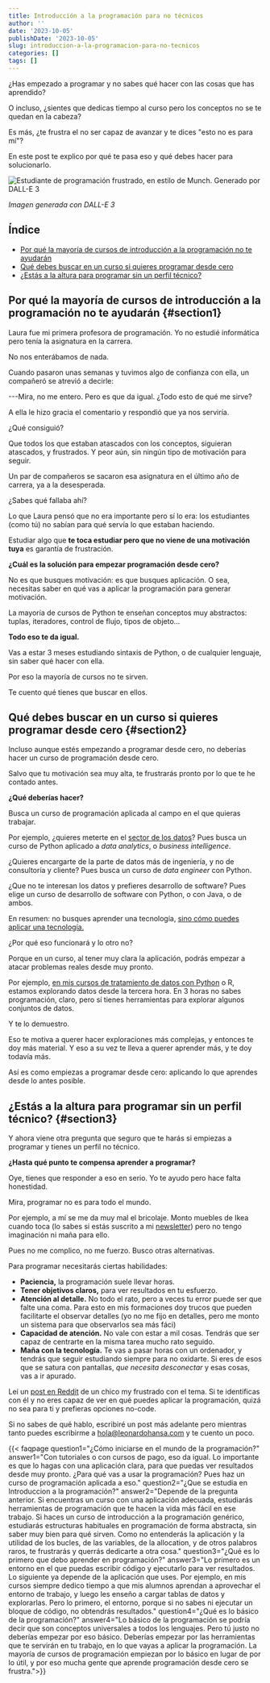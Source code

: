 ```yaml
---
title: Introducción a la programación para no técnicos
author: ''
date: '2023-10-05'
publishDate: '2023-10-05'
slug: introduccion-a-la-programacion-para-no-tecnicos
categories: []
tags: []
---
```


¿Has empezado a programar y no sabes qué hacer con las cosas que has aprendido?

O incluso, ¿sientes que dedicas tiempo al curso pero los conceptos no se te quedan en la cabeza?

Es más, ¿te frustra el no ser capaz de avanzar y te dices "esto no es para mí"?

En este post te explico por qué te pasa eso y qué debes hacer para solucionarlo.

![Estudiante de programación frustrado, en estilo de Munch. Generado por DALL-E 3](../../img/estudiante-programacion-frustrado-munch.jpg)

_Imagen generada con DALL-E 3_

## Índice

- [Por qué la mayoría de cursos de introducción a la programación no te ayudarán](#section1)
- [Qué debes buscar en un curso si quieres programar desde cero](#section2)
- [¿Estás a la altura para programar sin un perfil técnico?](#section3)

## Por qué la mayoría de cursos de introducción a la programación no te ayudarán {#section1}

Laura fue mi primera profesora de programación. Yo no estudié informática pero tenía la asignatura en la carrera. 

No nos enterábamos de nada.

Cuando pasaron unas semanas y tuvimos algo de confianza con ella, un compañeró se atrevió a decirle: 

---Mira, no me entero. Pero es que da igual. ¿Todo esto de qué me sirve?

A ella le hizo gracia el comentario y respondió que ya nos serviría.

¿Qué consiguió?

Que todos los que estaban atascados con los conceptos, siguieran atascados, y frustrados. Y peor aún, sin ningún tipo de motivación para seguir. 

Un par de compañeros se sacaron esa asignatura en el último año de carrera, ya a la desesperada. 

¿Sabes qué fallaba ahí?

Lo que Laura pensó que no era importante pero sí lo era: los estudiantes (como tú) no sabían para qué servía lo que estaban haciendo. 

Estudiar algo que **te toca estudiar pero que no viene de una motivación tuya** es garantía de frustración. 

**¿Cuál es la solución para empezar programación desde cero?**

No es que busques motivación: es que busques aplicación. O sea, necesitas saber en qué vas a aplicar la programación para generar motivación. 

La mayoría de cursos de Python te enseñan conceptos muy abstractos: tuplas, iteradores, control de flujo, tipos de objeto...

**Todo eso te da igual.**

Vas a estar 3 meses estudiando sintaxis de Python, o de cualquier lenguaje, sin saber qué hacer con ella. 

Por eso la mayoría de cursos no te sirven. 

Te cuento qué tienes que buscar en ellos.

## Qué debes buscar en un curso si quieres programar desde cero {#section2}

Incluso aunque estés empezando a programar desde cero, no deberías hacer un curso de programación desde cero. 

Salvo que tu motivación sea muy alta, te frustrarás pronto por lo que te he contado antes. 

**¿Qué deberías hacer?**

Busca un curso de programación aplicada al campo en el que quieras trabajar. 

Por ejemplo, ¿quieres meterte en el [sector de los datos](https://leonardohansa.com/post/que-es-el-business-intelligence/)? Pues busca un curso de Python aplicado a _data analytics_, o _business intelligence_. 

¿Quieres encargarte de la parte de datos más de ingeniería, y no de consultoría y cliente? Pues busca un curso de _data engineer_ con Python. 

¿Que no te interesan los datos y prefieres desarrollo de software? Pues elige un curso de desarrollo de software con Python, o con Java, o de ambos. 

En resumen: no busques aprender una tecnología, [sino cómo puedes aplicar una tecnología.](https://leonardohansa.com/post/la-duda-que-deberias-tener-cuando-aprendes-python-desde-cero/) 

¿Por qué eso funcionará y lo otro no?

Porque en un curso, al tener muy clara la aplicación, podrás empezar a atacar problemas reales desde muy pronto. 

Por ejemplo, [en mis cursos de tratamiento de datos con Python](https://leonardohansa.com/muerde-a-la-serpiente/) o R, estamos explorando datos desde la tercera hora. En 3 horas no sabes programación, claro, pero sí tienes herramientas para explorar algunos conjuntos de datos. 

Y te lo demuestro. 

Eso te motiva a querer hacer exploraciones más complejas, y entonces te doy más material. Y eso a su vez te lleva a querer aprender más, y te doy todavía más. 

Así es como empiezas a programar desde cero: aplicando lo que aprendes desde lo antes posible.

## ¿Estás a la altura para programar sin un perfil técnico? {#section3}

Y ahora viene otra pregunta que seguro que te harás si empiezas a programar y tienes un perfil no técnico. 

**¿Hasta qué punto te compensa aprender a programar?**

Oye, tienes que responder a eso en serio. Yo te ayudo pero hace falta honestidad. 

Mira, programar no es para todo el mundo. 

Por ejemplo, a mí se me da muy mal el bricolaje. Monto muebles de Ikea cuando toca (lo sabes si estás suscrito a mi [newsletter](https://leonardohansa.com/)) pero no tengo imaginación ni maña para ello. 

Pues no me complico, no me fuerzo. Busco otras alternativas. 

Para programar necesitarás ciertas habilidades:

- **Paciencia,** la programación suele llevar horas.
- **Tener objetivos claros,** para ver resultados en tu esfuerzo.
- **Atención al detalle.** No todo el rato, pero a veces tu error puede ser que falte una coma. Para esto en mis formaciones doy trucos que pueden facilitarte el observar detalles (yo no me fijo en detalles, pero me monto un sistema para que observarlos sea más fáci)
- **Capacidad de atención.** No vale con estar a mil cosas. Tendrás que ser capaz de centrarte en la misma tarea mucho rato seguido.
- **Maña con la tecnología.** Te vas a pasar horas con un ordenador, y tendrás que seguir estudiando siempre para no oxidarte. Si eres de esos que se satura con pantallas, _que necesita desconectar_ y esas cosas, vas a ir apurado.

Leí un [post en Reddit](https://www.reddit.com/r/learnprogramming/comments/ekt3vw/complete_beginner_to_programming_how_do_i_find/) de un chico my frustrado con el tema. Si te identificas con él y no eres capaz de ver en qué puedes aplicar la programación, quizá no sea para ti y prefieras opciones no-code. 

Si no sabes de qué hablo, escribiré un post más adelante pero mientras tanto puedes escribirme a hola@leonardohansa.com y te cuento un poco.

{{< faqpage question1="¿Cómo iniciarse en el mundo de la programación?" answer1="Con tutoriales o con cursos de pago, eso da igual. Lo importante es que lo hagas con una aplicación clara, para que puedas ver resultados desde muy pronto. ¿Para qué vas a usar la programación? Pues haz un curso de programación aplicada a eso." question2="¿Que se estudia en Introduccion a la programación?" answer2="Depende de la pregunta anterior. Si encuentras un curso con una aplicación adecuada, estudiarás herramientas de programación que te hacen la vida más fácil en ese trabajo. Si haces un curso de introducción a la programación genérico, estudiarás estructuras habituales en programación de forma abstracta, sin saber muy bien para qué sirven. Como no entenderás la aplicación y la utilidad de los bucles, de las variables, de la allocation, y de otros palabros raros, te frustrarás y querrás dedicarte a otra cosa." question3="¿Qué es lo primero que debo aprender en programación?" answer3="Lo primero es un entorno en el que puedas escribir código y ejecutarlo para ver resultados. Lo siguiente ya depende de la aplicación que uses. Por ejemplo, en mis cursos siempre dedico tiempo a que mis alumnos aprendan a aprovechar el entorno de trabajo, y luego les enseño a cargar tablas de datos y explorarlas. Pero lo primero, el entorno, porque si no sabes ni ejecutar un bloque de código, no obtendrás resultados." question4="¿Qué es lo básico de la programación?" answer4="Lo básico de la programación se podría decir que son conceptos universales a todos los lenguajes. Pero tú justo no deberías empezar por eso básico. Deberías empezar por las herramientas que te servirán en tu trabajo, en lo que vayas a aplicar la programación. La mayoría de cursos de programación empiezan por lo básico en lugar de por lo útil, y por eso mucha gente que aprende programación desde cero se frustra.">}}









